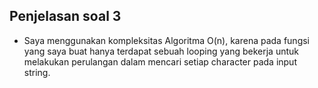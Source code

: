## Penjelasan soal 3

- Saya menggunakan kompleksitas Algoritma O(n), karena pada fungsi yang saya buat hanya terdapat sebuah looping yang bekerja untuk melakukan perulangan
dalam mencari setiap character pada input string.